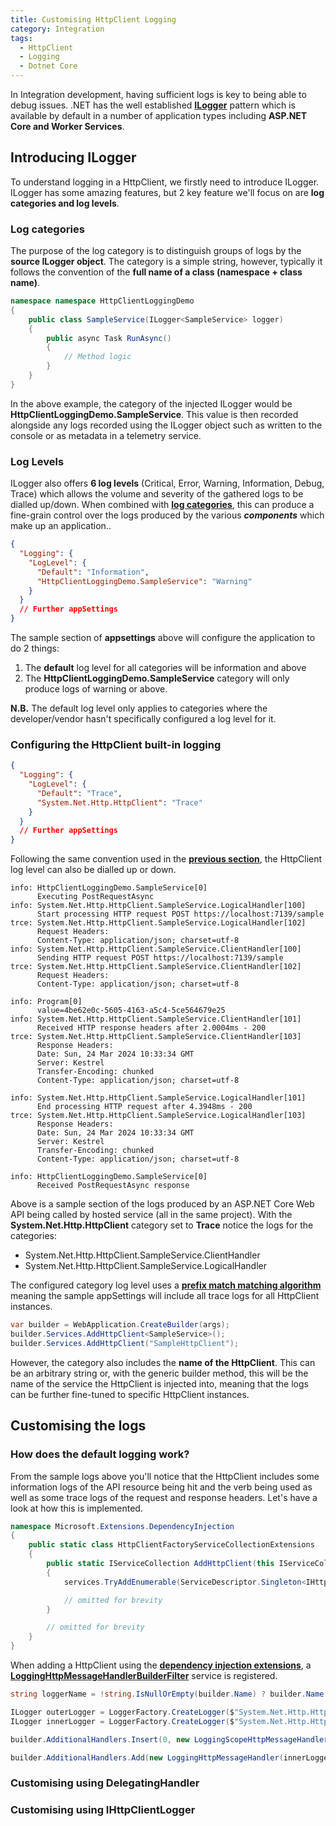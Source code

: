 ```yaml
---
title: Customising HttpClient Logging
category: Integration
tags:
  - HttpClient
  - Logging
  - Dotnet Core
---
```


In Integration development, having sufficient logs is key to being able to debug issues. .NET has the well established **[ILogger](https://learn.microsoft.com/en-us/dotnet/core/extensions/logging?tabs=command-line)** pattern which is available by default in a number of application types including **ASP.NET Core and Worker Services**.

## Introducing ILogger

To understand logging in a HttpClient, we firstly need to introduce ILogger. ILogger has some amazing features, but 2 key feature we'll focus on are **log categories and log levels**.

### Log categories

The purpose of the log category is to distinguish groups of logs by the **source ILogger object**. The category is a simple string, however, typically it follows the convention of the **full name of a class (namespace + class name)**.

``` cs
namespace namespace HttpClientLoggingDemo
{
    public class SampleService(ILogger<SampleService> logger)
    {
        public async Task RunAsync()
        {
            // Method logic
        }
    }
}
```

In the above example, the category of the injected ILogger would be **HttpClientLoggingDemo.SampleService**. This value is then recorded alongside any logs recorded using the ILogger object such as written to the console or as metadata in a telemetry service.

### Log Levels

ILogger also offers **6 log levels** (Critical, Error, Warning, Information, Debug, Trace) which allows the volume and severity of the gathered logs to be dialled up/down. When combined with **[log categories](#log-categories)**, this can produce a fine-grain control over the logs produced by the various ***components*** which make up an application..

``` json
{
  "Logging": {
    "LogLevel": {
      "Default": "Information",
      "HttpClientLoggingDemo.SampleService": "Warning"
    }
  }
  // Further appSettings
}
```

The sample section of **appsettings** above will configure the application to do 2 things:

1. The **default** log level for all categories will be information and above
2. The **HttpClientLoggingDemo.SampleService** category will only produce logs of warning or above.

**N.B.** The default log level only applies to categories where the developer/vendor hasn't specifically configured a log level for it.

### Configuring the HttpClient built-in logging

``` json
{
  "Logging": {
    "LogLevel": {
      "Default": "Trace",
      "System.Net.Http.HttpClient": "Trace"
    }
  }
  // Further appSettings
}
```

Following the same convention used in the **[previous section](#log-levels)**, the HttpClient log level can also be dialled up or down.

``` log
info: HttpClientLoggingDemo.SampleService[0]
      Executing PostRequestAsync
info: System.Net.Http.HttpClient.SampleService.LogicalHandler[100]
      Start processing HTTP request POST https://localhost:7139/sample
trce: System.Net.Http.HttpClient.SampleService.LogicalHandler[102]
      Request Headers:
      Content-Type: application/json; charset=utf-8
info: System.Net.Http.HttpClient.SampleService.ClientHandler[100]
      Sending HTTP request POST https://localhost:7139/sample
trce: System.Net.Http.HttpClient.SampleService.ClientHandler[102]
      Request Headers:
      Content-Type: application/json; charset=utf-8

info: Program[0]
      value=4be62e0c-5605-4163-a5c4-5ce564679e25
info: System.Net.Http.HttpClient.SampleService.ClientHandler[101]
      Received HTTP response headers after 2.0004ms - 200
trce: System.Net.Http.HttpClient.SampleService.ClientHandler[103]
      Response Headers:
      Date: Sun, 24 Mar 2024 10:33:34 GMT
      Server: Kestrel
      Transfer-Encoding: chunked
      Content-Type: application/json; charset=utf-8

info: System.Net.Http.HttpClient.SampleService.LogicalHandler[101]
      End processing HTTP request after 4.3948ms - 200
trce: System.Net.Http.HttpClient.SampleService.LogicalHandler[103]
      Response Headers:
      Date: Sun, 24 Mar 2024 10:33:34 GMT
      Server: Kestrel
      Transfer-Encoding: chunked
      Content-Type: application/json; charset=utf-8

info: HttpClientLoggingDemo.SampleService[0]
      Received PostRequestAsync response
```

Above is a sample section of the logs produced by an ASP.NET Core Web API being called by hosted service (all in the same project). With the **System.Net.Http.HttpClient** category set to **Trace** notice the logs for the categories:

- System.Net.Http.HttpClient.SampleService.ClientHandler
- System.Net.Http.HttpClient.SampleService.LogicalHandler

The configured category log level uses a **[prefix match matching algorithm](https://learn.microsoft.com/en-us/aspnet/core/fundamentals/logging/?view=aspnetcore-8.0#how-filtering-rules-are-applied)** meaning the sample appSettings will include all trace logs for all HttpClient instances.

``` cs
var builder = WebApplication.CreateBuilder(args);
builder.Services.AddHttpClient<SampleService>();
builder.Services.AddHttpClient("SampleHttpClient");
```

However, the category also includes the **name of the HttpClient**. This can be an arbitrary string or, with the generic builder method, this will be the name of the service the HttpClient is injected into, meaning that the logs can be further fine-tuned to specific HttpClient instances.

## Customising the logs

### How does the default logging work?

From the sample logs above you'll notice that the HttpClient includes some information logs of the API resource being hit and the verb being used as well as some trace logs of the request and response headers. Let's have a look at how this is implemented.

``` cs
namespace Microsoft.Extensions.DependencyInjection
{
    public static class HttpClientFactoryServiceCollectionExtensions
    {
        public static IServiceCollection AddHttpClient(this IServiceCollection services)
        {
            services.TryAddEnumerable(ServiceDescriptor.Singleton<IHttpMessageHandlerBuilderFilter, LoggingHttpMessageHandlerBuilderFilter>());

            // omitted for brevity
        }

        // omitted for brevity
    }
}
```

When adding a HttpClient using the **[dependency injection extensions](https://github.com/dotnet/runtime/blob/main/src/libraries/Microsoft.Extensions.Http/src/DependencyInjection/HttpClientFactoryServiceCollectionExtensions.cs)**, a **[LoggingHttpMessageHandlerBuilderFilter](https://github.com/dotnet/runtime/blob/main/src/libraries/Microsoft.Extensions.Http/src/Logging/LoggingHttpMessageHandlerBuilderFilter.cs)** service is registered.

``` cs
string loggerName = !string.IsNullOrEmpty(builder.Name) ? builder.Name : "Default";

ILogger outerLogger = LoggerFactory.CreateLogger($"System.Net.Http.HttpClient.{loggerName}.LogicalHandler");
ILogger innerLogger = LoggerFactory.CreateLogger($"System.Net.Http.HttpClient.{loggerName}.ClientHandler");

builder.AdditionalHandlers.Insert(0, new LoggingScopeHttpMessageHandler(outerLogger, options));

builder.AdditionalHandlers.Add(new LoggingHttpMessageHandler(innerLogger, options));
```

### Customising using DelegatingHandler

### Customising using IHttpClientLogger
